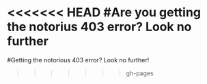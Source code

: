 <<<<<<< HEAD
#Are you getting the notorius 403 error? Look no further
=======
#Getting the notorious 403 error? Look no further!
>>>>>>> gh-pages
